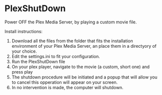 # PlexShutDown
Power OFF the Plex Media Server, by playing a custom movie file.

Install instructions:
1. Download all the files from the folder that fits the installation environment of your Plex Media Server, an place them in a directyory of your choice.
2. Edit the settings.ini to fit your configuration.
3. Run the PlexShutDown file
4. On your plex player, navigate to the movie (a custom, short one) and press play
5. The shutdown procedure will be initiated and a popup that will allow you to cancel this opperation will appear on your screen.
6. In no intervention is made, the computer will shutdown.
